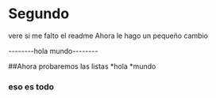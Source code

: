 # Segundo
vere si me falto el readme
Ahora le hago un pequeño cambio

--------hola mundo--------

##Ahora probaremos las listas 
*hola 
*mundo
### eso es todo
